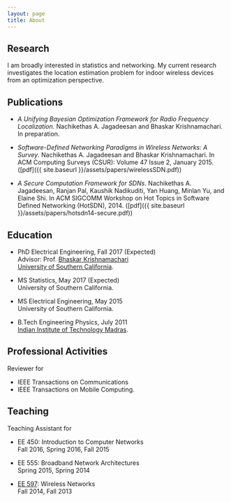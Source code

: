 ```yaml
---
layout: page
title: About
---
```


## Research
I am broadly interested in statistics and networking. My current
research investigates the location estimation problem for indoor
wireless devices from an optimization perspective.

## Publications

* _A Unifying Bayesian Optimization Framework for Radio Frequency
  Localization_. Nachikethas A. Jagadeesan and Bhaskar Krishnamachari.
  In preparation.

* _Software-Defined Networking Paradigms in Wireless Networks: A
  Survey_. Nachikethas A. Jagadeesan and Bhaskar Krishnamachari. In ACM
  Computing Surveys (CSUR): Volume 47 Issue 2, January 2015. ([pdf]({{
  site.baseurl }}/assets/papers/wirelessSDN.pdf))

* _A Secure Computation Framework for SDNs_. Nachikethas A. Jagadeesan,
  Ranjan Pal, Kaushik Nadikuditi, Yan Huang, Minlan Yu, and Elaine Shi.
  In ACM SIGCOMM Workshop on Hot Topics in Software Defined Networking
  (HotSDN), 2014. ([pdf]({{ site.baseurl
  }}/assets/papers/hotsdn14-secure.pdf))

## Education

* PhD Electrical Engineering, Fall 2017 (Expected)  
  Advisor: Prof. [Bhaskar
  Krishnamachari](http://ceng.usc.edu/~bkrishna/)  
  [University of Southern California](http://www.usc.edu/).

* MS Statistics, May 2017 (Expected)  
  University of Southern California.

* MS Electrical Engineering, May 2015  
  University of Southern California.

* B.Tech Engineering Physics, July 2011  
  [Indian Institute of Technology Madras](https://www.iitm.ac.in/).

## Professional Activities
Reviewer for

* IEEE Transactions on Communications
* IEEE Transactions on Mobile Computing.

## Teaching
Teaching Assistant for

* EE 450: Introduction to Computer Networks  
  Fall 2016, Spring 2016, Fall 2015

* EE 555: Broadband Network Architectures  
  Spring 2015, Spring 2014

* [EE 597](http://anrg.usc.edu/~ee597/):
  Wireless Networks  
  Fall 2014, Fall 2013
